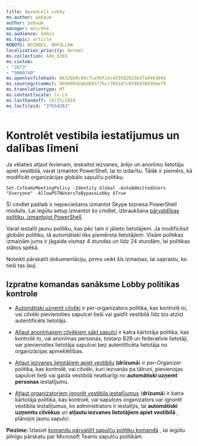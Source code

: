 ```yaml
---
title: Apvedceļš Lobby
ms.author: pebaum
author: pebaum
manager: mnirkhe
ms.audience: Admin
ms.topic: article
ROBOTS: NOINDEX, NOFOLLOW
localization_priority: Normal
ms.collection: Adm_O365
ms.custom:
- "2673"
- "9000740"
ms.openlocfilehash: 6632bb0c09c7ce99f14cd55582025b37a846369d
ms.sourcegitcommit: 0b06093dabd685f76cc39b1d7c0f8b03883b6e79
ms.translationtype: MT
ms.contentlocale: lv-LV
ms.lasthandoff: 10/25/2019
ms.locfileid: "37654263"
---
```

# <a name="control-lobby-settings-and-level-of-participation"></a>Kontrolēt vestibila iestatījumus un dalības līmeni

Ja vēlaties atļaut ikvienam, ieskaitot iezvanes, ārējo un anonīmo lietotāju apiet vestibilā, varat izmantot PowerShell, lai to izdarītu. Tālāk ir piemērs, kā modificēt organizācijas globālo sapulču politiku.

`Set-CsTeamsMeetingPolicy -Identity Global -AutoAdmittedUsers "Everyone" -AllowPSTNUsersToBypassLobby $True`

Šī cmdlet pašlaik ir nepieciešams izmantot Skype biznesa PowerShell modulis. Lai iegūtu setup izmantot šo cmdlet, izbraukšana [pārvaldības politiku, izmantojot PowerShell](https://docs.microsoft.com/en-us/microsoftteams/teams-powershell-overview#managing-policies-via-powershell).

Varat iestatīt jaunu politiku, kas pēc tam ir jālieto lietotājiem. Ja modificēsit globālo politiku, tā automātiski tiks piemērota lietotājiem. Visām politikas izmaiņām jums ir jāgaida vismaz 4 stundas un līdz 24 stundām, lai politikas stātos spēkā.

Noteikti pārskatīt dokumentāciju, pirms veikt šīs izmaiņas, lai saprastu, ko tieši tas ļauj.

## <a name="understanding-teams-meeting-lobby-policy-controls"></a>Izpratne komandas sanāksme Lobby politikas kontrole

- [Automātiski uzņemt cilvēki](https://docs.microsoft.com/microsoftteams/meeting-policies-in-teams#automatically-admit-people) ir per-organizators politika, kas kontrolē to, vai cilvēki pievienoties sapulcei tieši vai gaidīt vestibilā līdz tos atzīst autentificēts lietotājs.

- [Atļaut anonīmajiem cilvēkiem sākt sapulci](https://docs.microsoft.com/microsoftteams/meeting-policies-in-teams#allow-anonymous-people-to-start-a-meeting) ir katra kārtotāja politika, kas kontrolē to, vai anonīmas personas, tostarp B2B un federatīvie lietotāji, var pievienoties lietotāja sapulcei bez autentificēta lietotāja no organizācijas apmeklētības.

- [Atļaut iezvanes lietotājiem apiet vestibilu](https://docs.microsoft.com/en-us/microsoftteams/meeting-policies-in-teams#allow-dial-in-users-to-bypass-the-lobby-coming-soon) **(drīzumā**) ir per-Organizer politika, kas kontrolē, vai cilvēki, kuri iezvanās pa tālruni, pievienojas sapulcei tieši vai gaida vestibilā neatkarīgi no **automātiski uzņemt personas** iestatījumu.

- [Atļaut organizatoriem ignorēt vestibila iestatījumus](https://docs.microsoft.com/microsoftteams/meeting-policies-in-teams#allow-organizers-to-override-lobby-settings-coming-soon) (**drīzumā**) ir katra kārtotāja politika, kas kontrolē, vai sapulces organizators var ignorēt vestibila iestatījumus, ko administrators ir iestatījis, lai **automātiski uzņemtu cilvēkus** un **atļautu iezvanes lietotājiem apiet vestibilā** , plānojot jaunu sapulci.

**Piezīme:** Izlasiet [komandu pārvaldīt sapulču politiku komandā](https://docs.microsoft.com/en-us/microsoftteams/meeting-policies-in-teams) , lai iegūtu pilnīgu pārskatu par Microsoft Teams sapulču politikām.
